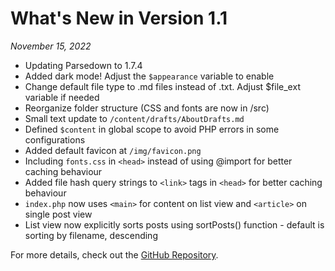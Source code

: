 # What's New in Version 1.1

*November 15, 2022*

- Updating Parsedown to 1.7.4
- Added dark mode! Adjust the `$appearance` variable to enable
- Change default file type to .md files instead of .txt. Adjust $file_ext variable if needed
- Reorganize folder structure (CSS and fonts are now in /src)
- Small text update to `/content/drafts/AboutDrafts.md`
- Defined `$content` in global scope to avoid PHP errors in some configurations
- Added default favicon at `/img/favicon.png`
- Including `fonts.css` in `<head>` instead of using @import for better caching behaviour
- Added file hash query strings to `<link>` tags in `<head>` for better caching behaviour
- `index.php` now uses `<main>` for content on list view and `<article>` on single post view
- List view now explicitly sorts posts using sortPosts() function - default is sorting by filename, descending

For more details, check out the [GitHub Repository](https://github.com/paintedsky/dead-simple-blog).